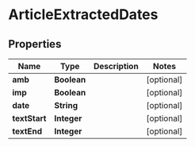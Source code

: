 # ArticleExtractedDates

## Properties
Name | Type | Description | Notes
------------ | ------------- | ------------- | -------------
**amb** | **Boolean** |  |  [optional]
**imp** | **Boolean** |  |  [optional]
**date** | **String** |  |  [optional]
**textStart** | **Integer** |  |  [optional]
**textEnd** | **Integer** |  |  [optional]
